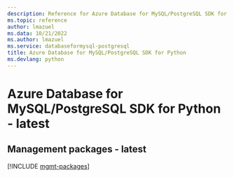 ```yaml
---
description: Reference for Azure Database for MySQL/PostgreSQL SDK for Python
ms.topic: reference
author: lmazuel
ms.data: 10/21/2022
ms.author: lmazuel
ms.service: databaseformysql-postgresql
title: Azure Database for MySQL/PostgreSQL SDK for Python
ms.devlang: python
---
```

# Azure Database for MySQL/PostgreSQL SDK for Python - latest

## Management packages - latest
[!INCLUDE [mgmt-packages](database-for-mysql-postgresql-mgmt-index.md)]
